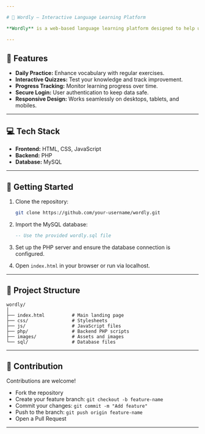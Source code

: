 ```yaml
---

# 🧠 Wordly — Interactive Language Learning Platform

**Wordly** is a web-based language learning platform designed to help users expand their vocabulary through engaging daily practice, quizzes, and progress tracking. It provides a secure, interactive, and user-friendly environment for learners of all levels.

---
```


## 🌟 Features

* **Daily Practice:** Enhance vocabulary with regular exercises.
* **Interactive Quizzes:** Test your knowledge and track improvement.
* **Progress Tracking:** Monitor learning progress over time.
* **Secure Login:** User authentication to keep data safe.
* **Responsive Design:** Works seamlessly on desktops, tablets, and mobiles.

---

## 💻 Tech Stack

* **Frontend:** HTML, CSS, JavaScript
* **Backend:** PHP
* **Database:** MySQL

---

## 🚀 Getting Started

1. Clone the repository:

   ```bash
   git clone https://github.com/your-username/wordly.git
   ```
2. Import the MySQL database:

   ```sql
   -- Use the provided wordly.sql file
   ```
3. Set up the PHP server and ensure the database connection is configured.
4. Open `index.html` in your browser or run via localhost.

---

## 📂 Project Structure

```
wordly/
│
├── index.html          # Main landing page
├── css/                # Stylesheets
├── js/                 # JavaScript files
├── php/                # Backend PHP scripts
├── images/             # Assets and images
└── sql/                # Database files
```

---

## 🤝 Contribution

Contributions are welcome!

* Fork the repository
* Create your feature branch: `git checkout -b feature-name`
* Commit your changes: `git commit -m "Add feature"`
* Push to the branch: `git push origin feature-name`
* Open a Pull Request

---

